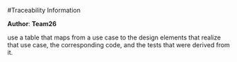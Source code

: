 #Traceability Information

**Author**: **Team26**

use a table that maps from a use case to the design elements that realize that use case, the corresponding code, and the tests that were derived from it.
